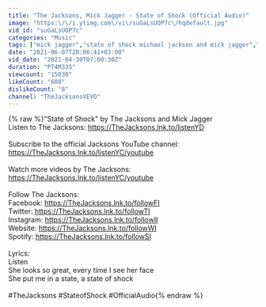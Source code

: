 ```yaml
---
title: "The Jacksons, Mick Jagger - State of Shock (Official Audio)"
image: "https:\/\/i.ytimg.com\/vi\/suGaLsUOP7c\/hqdefault.jpg"
vid_id: "suGaLsUOP7c"
categories: "Music"
tags: ["mick jagger","state of shock michael jackson and mick jagger","state of shock"]
date: "2021-06-07T20:06:41+03:00"
vid_date: "2021-04-30T07:00:30Z"
duration: "PT4M33S"
viewcount: "15030"
likeCount: "608"
dislikeCount: "8"
channel: "TheJacksonsVEVO"
---
```

{% raw %}&quot;State of Shock&quot; by The Jacksons​ and Mick Jagger<br />Listen to The Jacksons: <a rel="nofollow" target="blank" href="https://TheJacksons.lnk.to/listenYD​">https://TheJacksons.lnk.to/listenYD​</a><br /><br />Subscribe to the official Jacksons YouTube channel: <a rel="nofollow" target="blank" href="https://TheJacksons.lnk.to/listenYC/youtube​">https://TheJacksons.lnk.to/listenYC/youtube​</a><br /><br />Watch more videos by The Jacksons: <a rel="nofollow" target="blank" href="https://TheJacksons.lnk.to/listenYC/youtube​">https://TheJacksons.lnk.to/listenYC/youtube​</a><br /><br />Follow The Jacksons:​<br />Facebook: <a rel="nofollow" target="blank" href="https://TheJacksons.lnk.to/followFI​">https://TheJacksons.lnk.to/followFI​</a><br />Twitter: <a rel="nofollow" target="blank" href="https://TheJacksons.lnk.to/followTI​">https://TheJacksons.lnk.to/followTI​</a><br />Instagram: <a rel="nofollow" target="blank" href="https://TheJacksons.lnk.to/followII​">https://TheJacksons.lnk.to/followII​</a><br />Website: <a rel="nofollow" target="blank" href="https://TheJacksons.lnk.to/followWI​">https://TheJacksons.lnk.to/followWI​</a><br />Spotify: <a rel="nofollow" target="blank" href="https://TheJacksons.lnk.to/followSI​">https://TheJacksons.lnk.to/followSI​</a><br /><br />Lyrics:<br />Listen<br />She looks so great, every time I see her face<br />She put me in a state, a state of shock<br /><br />#TheJacksons #StateofShock #OfficialAudio{% endraw %}
